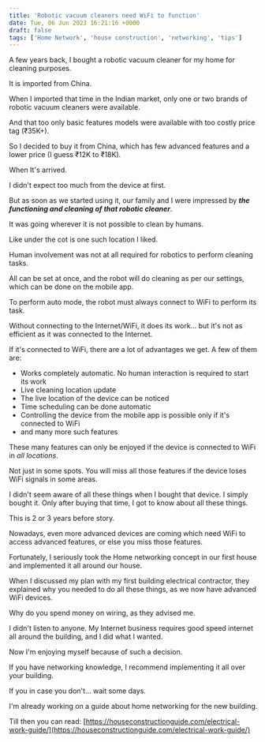 ```yaml
---
title: 'Robotic vacuum cleaners need WiFi to function'
date: Tue, 06 Jun 2023 16:21:16 +0000
draft: false
tags: ['Home Network', 'house construction', 'networking', 'tips']
---
```


A few years back, I bought a robotic vacuum cleaner for my home for cleaning purposes.

It is imported from China.

When I imported that time in the Indian market, only one or two brands of robotic vacuum cleaners were available.

And that too only basic features models were available with too costly price tag (₹35K+).

So I decided to buy it from China, which has few advanced features and a lower price (I guess ₹12K to ₹18K).

When It's arrived.

I didn't expect too much from the device at first.

But as soon as we started using it, our family and I were impressed by **_the functioning and cleaning of that robotic cleaner_**.

It was going wherever it is not possible to clean by humans.

Like under the cot is one such location I liked.

Human involvement was not at all required for robotics to perform cleaning tasks.

All can be set at once, and the robot will do cleaning as per our settings, which can be done on the mobile app.

To perform auto mode, the robot must always connect to WiFi to perform its task.

Without connecting to the Internet/WiFi, it does its work… but it's not as efficient as it was connected to the Internet.

If it's connected to WiFi, there are a lot of advantages we get. A few of them are:

*   Works completely automatic. No human interaction is required to start its work
*   Live cleaning location update
*   The live location of the device can be noticed
*   Time scheduling can be done automatic
*   Controlling the device from the mobile app is possible only if it's connected to WiFi
*   and many more such features

These many features can only be enjoyed if the device is connected to WiFi in _all locations_.

Not just in some spots. You will miss all those features if the device loses WiFi signals in some areas.

I didn't seem aware of all these things when I bought that device. I simply bought it. Only after buying that time, I got to know about all these things.

This is 2 or 3 years before story.

Nowadays, even more advanced devices are coming which need WiFi to access advanced features, or else you miss those features.

Fortunately, I seriously took the Home networking concept in our first house and implemented it all around our house.

When I discussed my plan with my first building electrical contractor, they explained why you needed to do all these things, as we now have advanced WiFi devices.

Why do you spend money on wiring, as they advised me.

I didn't listen to anyone. My Internet business requires good speed internet all around the building, and I did what I wanted.

Now I'm enjoying myself because of such a decision.

If you have networking knowledge, I recommend implementing it all over your building.

If you in case you don't… wait some days.

I'm already working on a guide about home networking for the new building.

Till then you can read: [https://houseconstructionguide.com/electrical-work-guide/](https://houseconstructionguide.com/electrical-work-guide/)